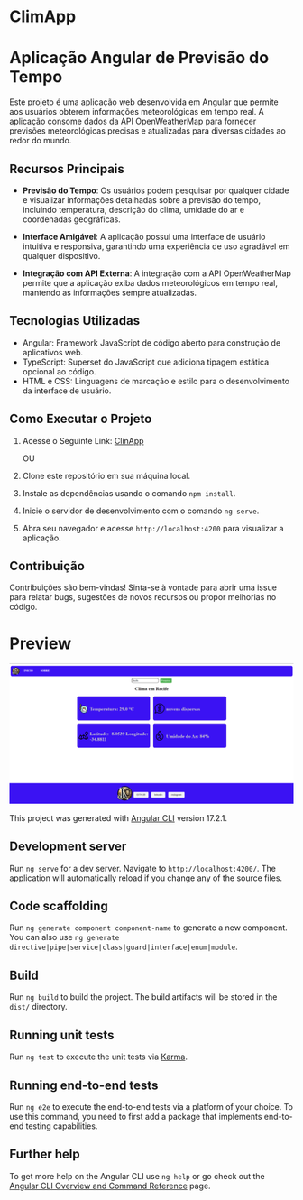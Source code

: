# ClimApp
# Aplicação Angular de Previsão do Tempo

Este projeto é uma aplicação web desenvolvida em Angular que permite aos usuários obterem informações meteorológicas em tempo real. A aplicação consome dados da API OpenWeatherMap para fornecer previsões meteorológicas precisas e atualizadas para diversas cidades ao redor do mundo.

## Recursos Principais

- **Previsão do Tempo**: Os usuários podem pesquisar por qualquer cidade e visualizar informações detalhadas sobre a previsão do tempo, incluindo temperatura, descrição do clima, umidade do ar e coordenadas geográficas.

- **Interface Amigável**: A aplicação possui uma interface de usuário intuitiva e responsiva, garantindo uma experiência de uso agradável em qualquer dispositivo.

- **Integração com API Externa**: A integração com a API OpenWeatherMap permite que a aplicação exiba dados meteorológicos em tempo real, mantendo as informações sempre atualizadas.

## Tecnologias Utilizadas

- Angular: Framework JavaScript de código aberto para construção de aplicativos web.
- TypeScript: Superset do JavaScript que adiciona tipagem estática opcional ao código.
- HTML e CSS: Linguagens de marcação e estilo para o desenvolvimento da interface de usuário.

## Como Executar o Projeto

1. Acesse o Seguinte Link: [ClinApp](https://climapp-three-rho.vercel.app/)

    OU

1. Clone este repositório em sua máquina local.
2. Instale as dependências usando o comando `npm install`.
3. Inicie o servidor de desenvolvimento com o comando `ng serve`.
4. Abra seu navegador e acesse `http://localhost:4200` para visualizar a aplicação.

## Contribuição

Contribuições são bem-vindas! Sinta-se à vontade para abrir uma issue para relatar bugs, sugestões de novos recursos ou propor melhorias no código.

# Preview

![ClimApp](src/assets/PROJETO.png)


This project was generated with [Angular CLI](https://github.com/angular/angular-cli) version 17.2.1.

## Development server

Run `ng serve` for a dev server. Navigate to `http://localhost:4200/`. The application will automatically reload if you change any of the source files.

## Code scaffolding

Run `ng generate component component-name` to generate a new component. You can also use `ng generate directive|pipe|service|class|guard|interface|enum|module`.

## Build

Run `ng build` to build the project. The build artifacts will be stored in the `dist/` directory.

## Running unit tests

Run `ng test` to execute the unit tests via [Karma](https://karma-runner.github.io).

## Running end-to-end tests

Run `ng e2e` to execute the end-to-end tests via a platform of your choice. To use this command, you need to first add a package that implements end-to-end testing capabilities.

## Further help

To get more help on the Angular CLI use `ng help` or go check out the [Angular CLI Overview and Command Reference](https://angular.io/cli) page.
